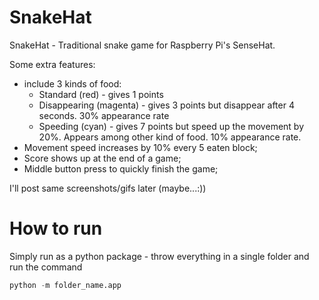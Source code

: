 # SnakeHat

SnakeHat - Traditional snake game for Raspberry Pi's SenseHat.

Some extra features:
- include 3 kinds of food:
  - Standard (red) - gives 1 points
  - Disappearing (magenta) - gives 3 points but disappear after 4 seconds. 30% appearance rate
  - Speeding (cyan) - gives 7 points but speed up the movement by 20%. Appears among other kind of food. 10% appearance rate.
 - Movement speed increases by 10% every 5 eaten block;
 - Score shows up at the end of a game;
 - Middle button press to quickly finish the game;
  
I'll post same screenshots/gifs later (maybe...:))

# How to run

Simply run as a python package - throw everything in a single folder and run the command
```python
python -m folder_name.app
```

